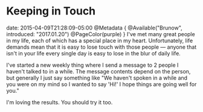 # Keeping in Touch
date: 2015-04-09T21:28:09-05:00
@Metadata {
  @Available("Brunow", introduced: "2017.01.20")
  @PageColor(purple)
}
I've met many great people in my life, each of which has a special place in my heart. Unfortunately, life demands mean that it is easy to lose touch with those people &mdash; anyone that isn't in your life every single day is easy to lose in the blur of daily life.

I've started a new weekly thing where I send a message to 2 people I haven't talked to in a while. The message contents depend on the person, but generally I just say something like "We haven't spoken in a while and you were on my mind so I wanted to say 'Hi!' I hope things are going well for you."

I'm loving the results. You should try it too.
